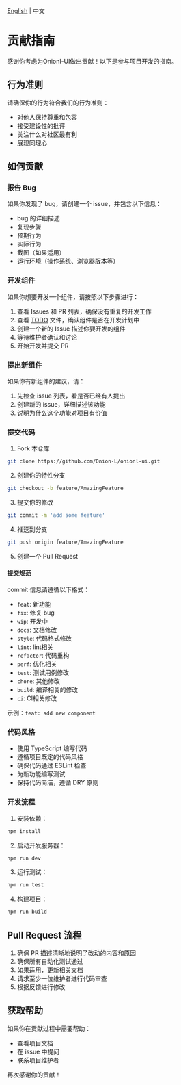 [English](./CONTRIBUTING.md) | 中文
# 贡献指南

感谢你考虑为Onionl-UI做出贡献！以下是参与项目开发的指南。

## 行为准则

请确保你的行为符合我们的行为准则：
- 对他人保持尊重和包容
- 接受建设性的批评
- 关注什么对社区最有利
- 展现同理心

## 如何贡献

### 报告 Bug

如果你发现了 bug，请创建一个 issue，并包含以下信息：
- bug 的详细描述
- 复现步骤
- 预期行为
- 实际行为
- 截图（如果适用）
- 运行环境（操作系统、浏览器版本等）

### 开发组件

如果你想要开发一个组件，请按照以下步骤进行：
1. 查看 Issues 和 PR 列表，确保没有重复的开发工作
2. 查看 [TODO](./TODO.md) 文件，确认组件是否在开发计划中
3. 创建一个新的 Issue 描述你要开发的组件
4. 等待维护者确认和讨论
5. 开始开发并提交 PR

### 提出新组件

如果你有新组件的建议，请：
1. 先检查 issue 列表，看是否已经有人提出
2. 创建新的 issue，详细描述该功能
3. 说明为什么这个功能对项目有价值

### 提交代码

1. Fork 本仓库

```bash
git clone https://github.com/Onion-L/onionl-ui.git
```

2. 创建你的特性分支

```bash
git checkout -b feature/AmazingFeature
```

3. 提交你的修改

```bash
git commit -m 'add some feature'
```

4. 推送到分支
```bash
git push origin feature/AmazingFeature
```

5. 创建一个 Pull Request

#### 提交规范

commit 信息请遵循以下格式：
- `feat`: 新功能
- `fix`: 修复 bug
- `wip`: 开发中
- `docs`: 文档修改
- `style`: 代码格式修改
- `lint`: lint相关
- `refactor`: 代码重构
- `perf`: 优化相关
- `test`: 测试用例修改
- `chore`: 其他修改
- `build`: 编译相关的修改
- `ci`: CI相关修改

示例：`feat: add new component`

### 代码风格

- 使用 TypeScript 编写代码
- 遵循项目既定的代码风格
- 确保代码通过 ESLint 检查
- 为新功能编写测试
- 保持代码简洁，遵循 DRY 原则

### 开发流程

1. 安装依赖：
```bash
npm install
```

2. 启动开发服务器：
```bash
npm run dev
```

3. 运行测试：
```bash
npm run test
```

4. 构建项目：
```bash
npm run build
```

## Pull Request 流程

1. 确保 PR 描述清晰地说明了改动的内容和原因
2. 确保所有自动化测试通过
3. 如果适用，更新相关文档
4. 请求至少一位维护者进行代码审查
5. 根据反馈进行修改

## 获取帮助

如果你在贡献过程中需要帮助：
- 查看项目文档
- 在 issue 中提问
- 联系项目维护者

再次感谢你的贡献！
